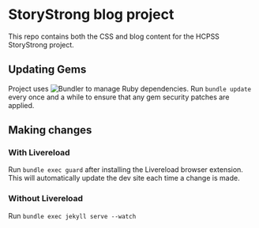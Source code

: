 # StoryStrong blog project

This repo contains both the CSS and blog content for the HCPSS StoryStrong project.

## Updating Gems

Project uses ![Bundler](https://bundler.io/) to manage Ruby dependencies. Run `bundle update` every once and a while to ensure that any gem security patches are applied.

## Making changes

### With Livereload

Run `bundle exec guard` after installing the Livereload browser extension. This will automatically update the dev site each time a change is made. 

### Without Livereload

Run `bundle exec jekyll serve --watch`
